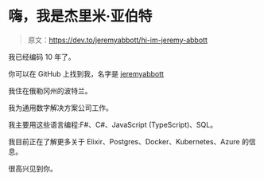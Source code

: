 # 嗨，我是杰里米·亚伯特

> 原文：<https://dev.to/jeremyabbott/hi-im-jeremy-abbott>

我已经编码 10 年了。

你可以在 GitHub 上找到我，名字是 [jeremyabbott](https://github.com/jeremyabbott)

我住在俄勒冈州的波特兰。

我为通用数字解决方案公司工作。

我主要用这些语言编程:F#、C#、JavaScript (TypeScript)、SQL。

我目前正在了解更多关于 Elixir、Postgres、Docker、Kubernetes、Azure 的信息。

很高兴见到你。